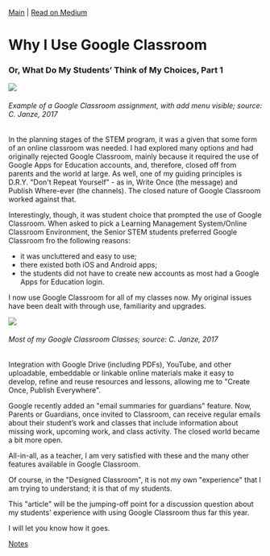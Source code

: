 [Main](readme.md) | [Read on Medium](https://medium.com/designed-classroom/why-i-use-google-classroom-b2a987de6536)
# Why I Use Google Classroom
### Or, What Do My Students’ Think of My Choices, Part 1
![](https://cdn-images-1.medium.com/max/1000/1*tPj5qqXIGm3mHztDfa1ODw.png)
###### Example of a Google Classroom assignment, with add menu visible; source: C. Janze, 2017
In the planning stages of the STEM program, it was a given that some form of an online classroom was needed.  I had explored many options and had originally rejected Google Classroom, mainly because it required the use of Google Apps for Education accounts, and, therefore, closed off from parents and the world at large. As well, one of my guiding principles is D.R.Y. "Don't Repeat Yourself" - as in, Write Once (the message) and Publish Where-ever (the channels).  The closed nature of Google Classroom worked against that.  

Interestingly, though, it was student choice that prompted the use of Google Classroom.  When asked to pick a Learning Management System/Online Classroom Environment, the Senior STEM students preferred Google Classroom fro the following reasons:

* it was uncluttered and easy to use; 
* there existed both iOS and Android apps;
* the students did not have to create new accounts as most had a Google Apps for Education login.

I now use Google Classroom for all of my classes now. My original issues have been dealt with through use, familiarity and upgrades.

![](https://cdn-images-1.medium.com/max/600/1*ffdM5CMUU-TL5fo5ui9M-A.png)
###### Most of my Google Classroom Classes; source: C. Janze, 2017

Integration with Google Drive (including PDFs), YouTube, and other uploadable, embeddable or linkable online materials make it easy to develop, refine and reuse resources and lessons, allowing me to "Create Once, Publish Everywhere".

Google recently added an "email summaries for guardians" feature.  Now, Parents or Guardians, once invited to Classroom, can receive regular emails about their student’s work and classes that include information about missing work, upcoming work, and class activity. The closed world became a bit more open.

All-in-all, as a teacher, I am very satisfied with these and the many other features available in Google Classroom.

Of course, in the "Designed Classroom", it is not my own "experience" that I am trying to understand; it is that of my students.  

This "article" will be the jumping-off point for a discussion question about my students' experience with using Google Classroom thus far this year.      

I will let you know how it goes.

[Notes](001-notes.md)
